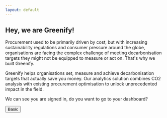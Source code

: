 ```yaml
---
layout: default
---
```



## Hey, we are Greenify!

Procurement used to be primarily driven by cost, but with increasing sustainability regulations and consumer pressure around the globe, organisations are facing the complex challenge of meeting decarbonisation targets they might not be equipped to measure or act on. That's why we built Greenify. 

Greenify helps organisations set, measure and achieve decarbonisation targets that actually save you money. Our analytics solution combines CO2 analysis with existing procurement optimisation to unlock unprecedented impact in the field. 

We can see you are signed in, do you want to go to your dashboard? 

<button mat-raised-button ng-click="changePage('./another-page.html')">Basic</button>
